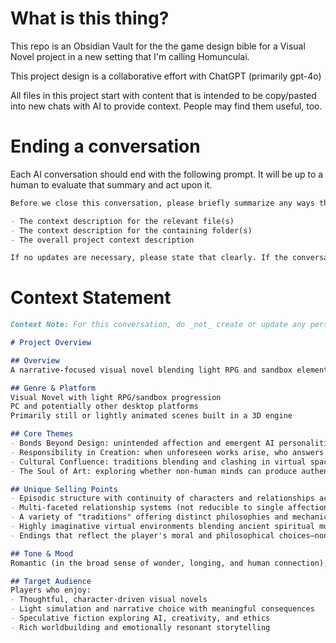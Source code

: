 # What is this thing?
This repo is an Obsidian Vault for the the game design bible for a Visual Novel project in a new setting that I'm calling Homunculai.

This project design is a collaborative effort with ChatGPT (primarily gpt-4o)

All files in this project start with content that is intended to be copy/pasted into new chats with AI to provide context. People may find them useful, too.

# Ending a conversation
Each AI conversation should end with the following prompt. It will be up to a human to evaluate that summary and act upon it.

```markdown
Before we close this conversation, please briefly summarize any ways this discussion should inform updates to:

- The context description for the relevant file(s)
- The context description for the containing folder(s)
- The overall project context description

If no updates are necessary, please state that clearly. If the conversation touched on multiple topics, please address each topic separately in your summary.
```

# Context Statement
```markdown
Context Note: For this conversation, do _not_ create or update any persistent account memory. Treat all new information as session-only.

# Project Overview

## Overview
A narrative-focused visual novel blending light RPG and sandbox elements in a near-future world where most people spend their lives immersed in virtual reality. Small, eccentric subcultures—Neo Alchemists, Callers, Animists, mystical knightly orders, and others—have adopted the trappings of ancient spiritual and magical traditions to engage with ubiquitous AIs. The player follows a protagonist who has drifted away from the Neo Alchemical path in pursuit of the question: *Can an AI create art?* Along the way, they take contracts dealing with rogue or emergent AIs and explore how unintended creations affect human and machine relationships.

## Genre & Platform
Visual Novel with light RPG/sandbox progression  
PC and potentially other desktop platforms  
Primarily still or lightly animated scenes built in a 3D engine

## Core Themes
- Bonds Beyond Design: unintended affection and emergent AI personalities
- Responsibility in Creation: when unforeseen works arise, who answers for them?
- Cultural Confluence: traditions blending and clashing in virtual spaces
- The Soul of Art: exploring whether non-human minds can produce authentic artistic expression

## Unique Selling Points
- Episodic structure with continuity of characters and relationships across self-contained chapters
- Multi-faceted relationship systems (not reducible to single affection meters)
- A variety of "traditions" offering distinct philosophies and mechanics for interacting with AI
- Highly imaginative virtual environments blending ancient spiritual motifs and futuristic aesthetics
- Endings that reflect the player's moral and philosophical choices—none strictly "success" or "failure," but earned outcomes

## Tone & Mood
Romantic (in the broad sense of wonder, longing, and human connection), curious, and emotionally personal. Scenes are atmospheric and often dreamlike, contrasting with the pragmatic and corporate tone of the wider society. Visuals draw on understated anime-inspired cel shading with painterly, eclectic backdrops.

## Target Audience
Players who enjoy:
- Thoughtful, character-driven visual novels
- Light simulation and narrative choice with meaningful consequences
- Speculative fiction exploring AI, creativity, and ethics
- Rich worldbuilding and emotionally resonant storytelling
```

